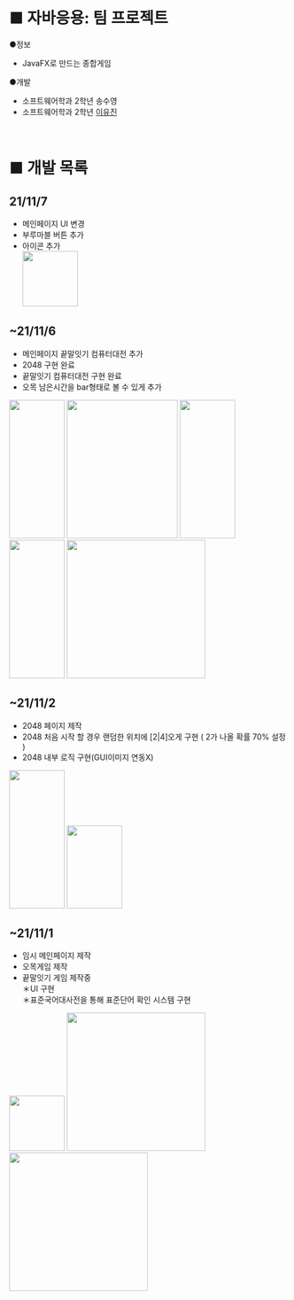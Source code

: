# ■ 자바응용: 팀 프로젝트
●정보<br>
- JavaFX로 만드는 종합게임 <br> 

●개발<br>
 - 소프트웨어학과 2학년 송수영 <br>
 - 소프트웨어학과 2학년 <a href="https://github.com/nogoduck ">이유진</a>  <br>
<br>  

# ■ 개발 목록
## 21/11/7
- 메인페이지 UI 변경<br>
- 부루마블 버튼 추가<br>
- 아이콘 추가<br>
<img src="https://cdn.discordapp.com/attachments/349833160592457728/906209963926503434/5e8e19d4feef651c.JPG" width="100" heigth="250"><br>

## ~21/11/6
- 메인페이지 끝말잇기 컴퓨터대전 추가<br>
- 2048 구현 완료<br>
- 끝말잇기 컴퓨터대전 구현 완료<br>
- 오목 남은시간을 bar형태로 볼 수 있게 추가<br>
<img src="https://cdn.discordapp.com/attachments/814771922880823297/905992440782131210/1576318a8c286b53.PNG" width="100" height="250">
<img src="https://cdn.discordapp.com/attachments/814771922880823297/905992451657957386/f91d1362e4d04e53.PNG" width="200" height="250">
<img src="https://cdn.discordapp.com/attachments/814771922880823297/905992452077408286/961089bc4ee3c6cb.PNG" width="100" height="250">
<img src="https://cdn.discordapp.com/attachments/814771922880823297/905992453461520434/2048.PNG" width="100" height="250">
<img src="https://cdn.discordapp.com/attachments/349833160592457728/906157320625594419/unknown.png" width="250" height="250"><br>

## ~21/11/2
- 2048 페이지 제작<br>
- 2048 처음 시작 할 경우 랜덤한 위치에 [2|4]오게 구현 ( 2가 나올 확률 70% 설정 )<br>
- 2048 내부 로직 구현(GUI이미지 연동X)<br>
<img src="https://media.discordapp.net/attachments/349833160592457728/905099975883620423/1111111.JPG" width="100" height="250">
<img src="https://cdn.discordapp.com/attachments/349833160592457728/905099986193231942/12121.JPG" width="100" height="150"><br>

## ~21/11/1
- 임시 메인페이지 제작<br>
- 오목게임 제작<br>
- 끝말잇기 게임 제작중<br> 
＊UI 구현<br> 
＊표준국어대사전을 통해 표준단어 확인 시스템 구현<br>
<img src="https://cdn.discordapp.com/attachments/349833160592457728/904318226245255179/bb8c6f1a253c20c6.JPG" width="100" heigth="250">
<img src="https://cdn.discordapp.com/attachments/349833160592457728/904318227994271764/e401c65d33be880e.JPG" width="250" height="250">
<img src="https://cdn.discordapp.com/attachments/349833160592457728/904318228237520967/0d4d8be90f6a1dba.JPG" width="250" height="250"><br>
